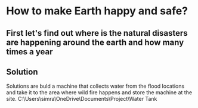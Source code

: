 # How to make Earth happy and safe?
<h2>First let's find out where is the natural disasters are happening around the earth and how many times a year</h2>
<h2>Solution</h2>
Solutions are buld a machine that collects water from the flood locations and take it to the area where wild fire happens and store the machine at the site. 
C:\Users\simra\OneDrive\Documents\Project\Water Tank

